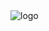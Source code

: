 <img src="http://lineages.azurewebsites.net/Content/assets/ico/Logo%20Lineage300x82.png" alt="logo">
